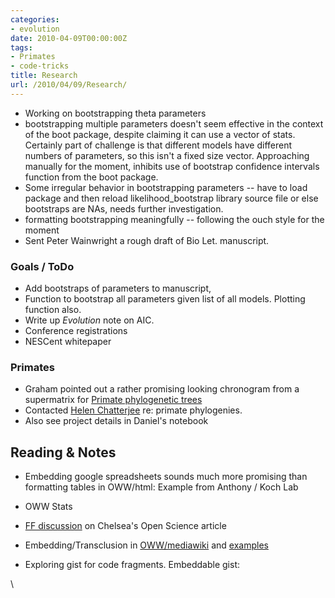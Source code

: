 ```yaml
---
categories:
- evolution
date: 2010-04-09T00:00:00Z
tags:
- Primates
- code-tricks
title: Research
url: /2010/04/09/Research/
---
```


-   Working on bootstrapping theta parameters
-   bootstrapping multiple parameters doesn't seem effective in the
    context of the boot package, despite claiming it can use a vector of
    stats. Certainly part of challenge is that different models have
    different numbers of parameters, so this isn't a fixed size vector.
    Approaching manually for the moment, inhibits use of bootstrap
    confidence intervals function from the boot package.
-   Some irregular behavior in bootstrapping parameters -- have to load
    package and then reload likelihood\_bootstrap library source file or
    else bootstraps are NAs, needs further investigation.
-   formatting bootstrapping meaningfully -- following the ouch style
    for the moment
-   Sent Peter Wainwright a rough draft of Bio Let. manuscript.

### Goals / ToDo

-   Add bootstraps of parameters to manuscript,
-   Function to bootstrap all parameters given list of all models.
    Plotting function also.
-   Write up *Evolution* note on AIC.
-   Conference registrations
-   NESCent whitepaper

### Primates

-   Graham pointed out a rather promising looking chronogram from a
    supermatrix for [Primate phylogenetic
    trees](http://hdl.handle.net/10.1186/1471-2148-9-259 "doi:10.1186/1471-2148-9-259")
-   Contacted [Helen
    Chatterjee](http://www.ucl.ac.uk/biology/academic-staff/chatterjee/chatterjee.htm "http://www.ucl.ac.uk/biology/academic-staff/chatterjee/chatterjee.htm")
    re: primate phylogenies.
-   Also see project details in Daniel's notebook

Reading & Notes
---------------

-   Embedding google spreadsheets sounds much more promising than
    formatting tables in OWW/html: Example from Anthony / Koch Lab
-   OWW Stats
-   [FF
    discussion](http://friendfeed.com/sciencecommons/1416691d/hi-everyone-today-i-m-here-discussing-my "http://friendfeed.com/sciencecommons/1416691d/hi-everyone-today-i-m-here-discussing-my")
    on Chelsea's Open Science article
-   Embedding/Transclusion in
    [OWW/mediawiki](http://en.citizendium.org/wiki/CZ:Transclusion "http://en.citizendium.org/wiki/CZ:Transclusion")
    and
    [examples](http://en.citizendium.org/wiki/User:Daniel_Mietchen#Research_areas "http://en.citizendium.org/wiki/User:Daniel_Mietchen#Research_areas")

-   Exploring gist for code fragments. Embeddable gist:

\

